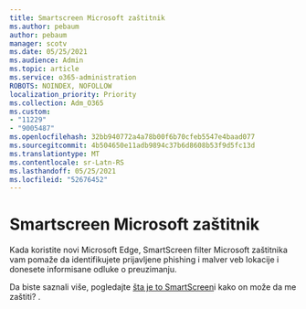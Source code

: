 ```yaml
---
title: Smartscreen Microsoft zaštitnik
ms.author: pebaum
author: pebaum
manager: scotv
ms.date: 05/25/2021
ms.audience: Admin
ms.topic: article
ms.service: o365-administration
ROBOTS: NOINDEX, NOFOLLOW
localization_priority: Priority
ms.collection: Adm_O365
ms.custom:
- "11229"
- "9005487"
ms.openlocfilehash: 32bb940772a4a78b00f6b70cfeb5547e4baad077
ms.sourcegitcommit: 4b504650e11adb9894c37b6d8608b53f9d5fc13d
ms.translationtype: MT
ms.contentlocale: sr-Latn-RS
ms.lasthandoff: 05/25/2021
ms.locfileid: "52676452"
---
```

# <a name="microsoft-defender-smartscreen"></a>Smartscreen Microsoft zaštitnik

Kada koristite novi Microsoft Edge, SmartScreen filter Microsoft zaštitnika vam pomaže da identifikujete prijavljene phishing i malver veb lokacije i donesete informisane odluke o preuzimanju.

Da biste saznali više, pogledajte [šta je to SmartScreen](https://support.microsoft.com/microsoft-edge/what-is-smartscreen-and-how-can-it-help-protect-me-1c9a874a-6826-be5e-45b1-67fa445a74c8)i kako on može da me zaštiti? .


